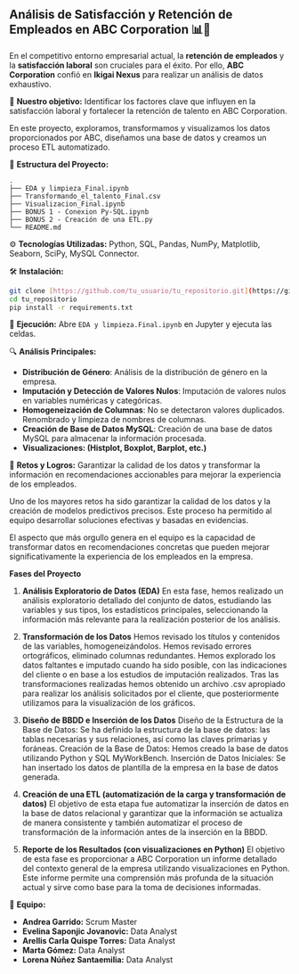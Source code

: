 ## Análisis de Satisfacción y Retención de Empleados en ABC Corporation 📊🤝

En el competitivo entorno empresarial actual, la **retención de empleados** y la **satisfacción laboral** son cruciales para el éxito. Por ello, **ABC Corporation** confió en **Ikigai Nexus** para realizar un análisis de datos exhaustivo.

🎯 **Nuestro objetivo:** Identificar los factores clave que influyen en la satisfacción laboral y fortalecer la retención de talento en ABC Corporation.

En este proyecto, exploramos, transformamos y visualizamos los datos proporcionados por ABC, diseñamos una base de datos y creamos un proceso ETL automatizado.

📂 **Estructura del Proyecto:**

```
.
├── EDA y limpieza_Final.ipynb
├── Transformando_el_talento_Final.csv
├── Visualizacion_Final.ipynb
├── BONUS 1 - Conexion Py-SQL.ipynb
├── BONUS 2 - Creación de una ETL.py
└── README.md
```

⚙️ **Tecnologías Utilizadas:** Python, SQL, Pandas, NumPy, Matplotlib, Seaborn, SciPy, MySQL Connector.

🛠️ **Instalación:**

```bash
git clone [https://github.com/tu_usuario/tu_repositorio.git](https://github.com/tu_usuario/tu_repositorio.git)
cd tu_repositorio
pip install -r requirements.txt
```

🚀 **Ejecución:** Abre `EDA y limpieza.Final.ipynb` en Jupyter y ejecuta las celdas.

🔍 **Análisis Principales:**

* **Distribución de Género**: Análisis de la distribución de género en la empresa.
* **Imputación y Detección de Valores Nulos**: Imputación de valores nulos en variables numéricas y categóricas.
* **Homogeneización de Columnas**: No se detectaron valores duplicados. Renombrado y limpieza de nombres de columnas.
* **Creación de Base de Datos MySQL**:  Creación de una base de datos MySQL para almacenar la información procesada.
* **Visualizaciones: (Histplot, Boxplot, Barplot, etc.)**

💪 **Retos y Logros:** Garantizar la calidad de los datos y transformar la información en recomendaciones accionables para mejorar la experiencia de los empleados.

Uno de los mayores retos ha sido garantizar la calidad de los datos y la creación de modelos predictivos precisos. Este proceso ha permitido al equipo desarrollar soluciones efectivas y basadas en evidencias.

El aspecto que más orgullo genera en el equipo es la capacidad de transformar datos en recomendaciones concretas que pueden mejorar significativamente la experiencia de los empleados en la empresa.


 **Fases del Proyecto**

1.  **Análisis Exploratorio de Datos (EDA)** En esta fase, hemos realizado un análisis exploratorio detallado del conjunto de datos, estudiando las variables y sus tipos, los estadísticos principales, seleccionando la información más relevante para la realización posterior de los análisis.

2.  **Transformación de los Datos** Hemos revisado los títulos y contenidos de las variables, homogeneizándolos. Hemos revisado errores ortográficos, eliminado columnas redundantes. Hemos explorado los datos faltantes e imputado cuando ha sido posible, con las indicaciones del cliente o en base a los estudios de imputación realizados. Tras las transformaciones realizadas hemos obtenido un archivo .csv apropiado para realizar los análisis solicitados por el cliente, que posteriormente utilizamos para la visualización de los gráficos.

3.  **Diseño de BBDD e Inserción de los Datos** Diseño de la Estructura de la Base de Datos: Se ha definido la estructura de la base de datos: las tablas necesarias y sus relaciones, así como las claves primarias y foráneas.
Creación de la Base de Datos: Hemos creado la base de datos utilizando Python y SQL MyWorkBench.
Inserción de Datos Iniciales: Se han insertado los datos de plantilla de la empresa en la base de datos generada.

4.  **Creación de una ETL (automatización de la carga y transformación de datos)** El objetivo de esta etapa fue automatizar la inserción de datos en la base de datos relacional y garantizar que la información se actualiza de manera consistente y también automatizar el proceso de transformación de la información antes de la inserción en la BBDD.

5.  **Reporte de los Resultados (con visualizaciones en Python)** El objetivo de esta fase es proporcionar a ABC Corporation un informe detallado del contexto general de la empresa utilizando visualizaciones en Python. Este informe permite una comprensión más profunda de la situación actual y sirve como base para la toma de decisiones informadas.


🤝 **Equipo:**

* **Andrea Garrido:** Scrum Master
* **Evelina Saponjic Jovanovic:** Data Analyst
* **Arellis Carla Quispe Torres:** Data Analyst
* **Marta Gómez:** Data Analyst
* **Lorena Núñez Santaemilia:** Data Analyst
